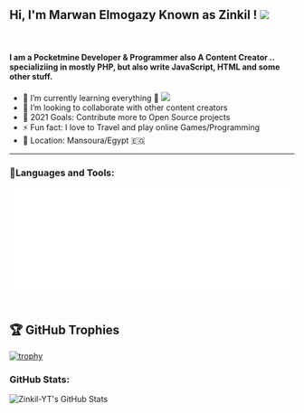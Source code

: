 # <h2> Hi, I'm Marwan Elmogazy Known as Zinkil ! <img src="https://media.giphy.com/media/mGcNjsfWAjY5AEZNw6/giphy.gif" width="50"></h2>


<br>

#### I am a Pocketmine Developer & Programmer also  A  Content Creator .. specializiing in mostly PHP, but also write JavaScript, HTML and some other stuff.

- 🌱 I’m currently learning everything 🤣 <img src="https://media.giphy.com/media/WUlplcMpOCEmTGBtBW/giphy.gif" width="40">
- 👯 I’m looking to collaborate with other content creators
- 🥅 2021 Goals: Contribute more to Open Source projects
- ⚡ Fun fact: I love to Travel and play online Games/Programming
- 📍 Location: Mansoura/Egypt :egypt: 


<hr>

###  🎨Languages and Tools: 

<div>
 <img   alt="🦑" align="center" src="https://github.com/lowlighter/lowlighter/blob/master/metrics.plugin.topics.mastered.svg">
</div>

<br>

## 🏆 GitHub Trophies

[![trophy](https://github-profile-trophy.vercel.app/?username=Zinkil-YT&theme=juicyfresh)](https://github.com/ryo-ma/github-profile-trophy)

 ### GitHub Stats:

  <img align="left" alt="Zinkil-YT's GitHub Stats" src="https://github-readme-stats.vercel.app/api?username=Zinkil-YT&&show_icons=true&title_color=32e3e6&icon_color=c723de&text_color=32e3e6&bg_color=0d0d0d" />


<br>


<!--
**Zinkil-YT/Zinkil-YT** is a ✨ _special_ ✨ repository because its `README.md` (this file) appears on your GitHub profile
